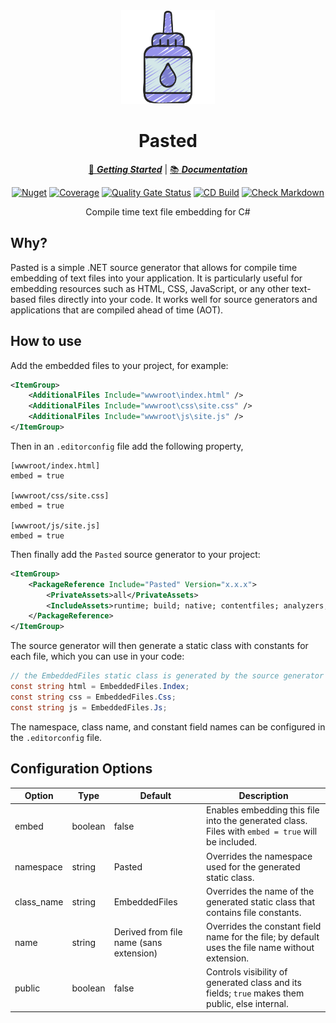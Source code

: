 <!-- markdownlint-disable MD033 MD041 -->
<div align="center">

<img src="glue-icon.png" alt="Pasted" width="150px"/>

# Pasted

[:running: **_Getting Started_**](https://bmazzarol.github.io/Pasted/getting-started.html)
|
[:books: **_Documentation_**](https://bmazzarol.github.io/Pasted)

[![Nuget](https://img.shields.io/nuget/v/pasted)](https://www.nuget.org/packages/pasted/)
[![Coverage](https://sonarcloud.io/api/project_badges/measure?project=bmazzarol_Pasted&metric=coverage)](https://sonarcloud.io/summary/new_code?id=bmazzarol_Pasted)
[![Quality Gate Status](https://sonarcloud.io/api/project_badges/measure?project=bmazzarol_Pasted&metric=alert_status)](https://sonarcloud.io/summary/new_code?id=bmazzarol_Pasted)
[![CD Build](https://github.com/bmazzarol/Pasted/actions/workflows/cd-build.yml/badge.svg)](https://github.com/bmazzarol/Pasted/actions/workflows/cd-build.yml)
[![Check Markdown](https://github.com/bmazzarol/Pasted/actions/workflows/check-markdown.yml/badge.svg)](https://github.com/bmazzarol/Pasted/actions/workflows/check-markdown.yml)

Compile time text file embedding for C#

</div>
<!-- markdownlint-enable MD033 MD041 -->

## Why?

Pasted is a simple .NET source generator that allows for compile time embedding
of text files into your application. It is particularly useful for embedding
resources such as HTML, CSS, JavaScript, or any other text-based files directly
into your code. It works well for source generators and applications
that are compiled ahead of time (AOT).

## How to use

Add the embedded files to your project, for example:

```xml
<ItemGroup>
    <AdditionalFiles Include="wwwroot\index.html" />
    <AdditionalFiles Include="wwwroot\css\site.css" />
    <AdditionalFiles Include="wwwroot\js\site.js" />
</ItemGroup>
```

Then in an `.editorconfig` file add the following property,

```editorconfig
[wwwroot/index.html]
embed = true

[wwwroot/css/site.css]
embed = true

[wwwroot/js/site.js]
embed = true
```

Then finally add the `Pasted` source generator to your project:

```xml
<ItemGroup>
    <PackageReference Include="Pasted" Version="x.x.x">
        <PrivateAssets>all</PrivateAssets>
        <IncludeAssets>runtime; build; native; contentfiles; analyzers; buildtransitive</IncludeAssets>
    </PackageReference>
</ItemGroup>
```

The source generator will then generate a static class with constants for each
file, which you can use in your code:

```csharp
// the EmbeddedFiles static class is generated by the source generator
const string html = EmbeddedFiles.Index;
const string css = EmbeddedFiles.Css;
const string js = EmbeddedFiles.Js;
```

The namespace, class name, and constant field names can be configured in the
`.editorconfig` file.

## Configuration Options

<!-- markdownlint-disable MD013 -->
| Option     | Type    | Default                                 | Description                                                                                       |
|------------|---------|-----------------------------------------|---------------------------------------------------------------------------------------------------|
| embed      | boolean | false                                   | Enables embedding this file into the generated class. Files with `embed = true` will be included. |
| namespace  | string  | Pasted                                  | Overrides the namespace used for the generated static class.                                      |
| class_name | string  | EmbeddedFiles                           | Overrides the name of the generated static class that contains file constants.                    |
| name       | string  | Derived from file name (sans extension) | Overrides the constant field name for the file; by default uses the file name without extension.  |
| public     | boolean | false                                   | Controls visibility of generated class and its fields; `true` makes them public, else internal.   |
